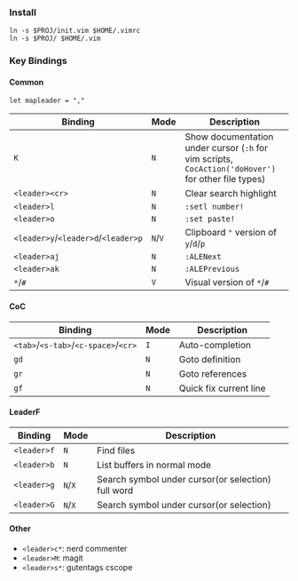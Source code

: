 ### Install

```shell
ln -s $PROJ/init.vim $HOME/.vimrc
ln -s $PROJ/ $HOME/.vim
```

### Key Bindings

#### Common

`let mapleader = ","`

| Binding                             | Mode    | Description                                                  |
| ----------------------------------- | ------- | ------------------------------------------------------------ |
| `K`                                 | `N`     | Show documentation under cursor (`:h` for vim scripts, `CocAction('doHover')` for other file types) |
| `<leader><cr>`                      | `N`     | Clear search highlight                                       |
| `<leader>l`                         | `N`     | `:setl number!`                                              |
| `<leader>o`                         | `N`     | `:set paste!`                                                |
| `<leader>y`/`<leader>d`/`<leader>p` | `N`/`V` | Clipboard `"` version of `y`/`d`/`p`                         |
| `<leader>aj`                        | `N`     | `:ALENext`                                                   |
| `<leader>ak`                        | `N`     | `:ALEPrevious`                                               |
| `*`/`#`                             | `V`     | Visual version of `*`/`#`                                    |

#### CoC

| Binding                              | Mode | Description            |
| ------------------------------------ | ---- | ---------------------- |
| `<tab>`/`<s-tab>`/`<c-space>`/`<cr>` | `I`  | Auto-completion        |
| `gd`                                 | `N`  | Goto definition        |
| `gr`                                 | `N`  | Goto references        |
| `gf`                                 | `N`  | Quick fix current line |

#### LeaderF

| Binding     | Mode    | Description                                        |
| ----------- | ------- | -------------------------------------------------- |
| `<leader>f` | `N`     | Find files                                         |
| `<leader>b` | `N`     | List buffers in normal mode                        |
| `<leader>g` | `N`/`X` | Search symbol under cursor(or selection) full word |
| `<leader>G` | `N`/`X` | Search symbol under cursor(or selection)           |

#### Other

* `<leader>c*`: nerd commenter
* `<leader>M`: magit
* `<leader>s*`: gutentags cscope
